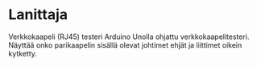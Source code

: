 # Lanittaja
Verkkokaapeli (RJ45) testeri
Arduino Unolla ohjattu verkkokaapelitesteri.
Näyttää onko parikaapelin sisällä olevat johtimet ehjät ja liittimet oikein kytketty.

